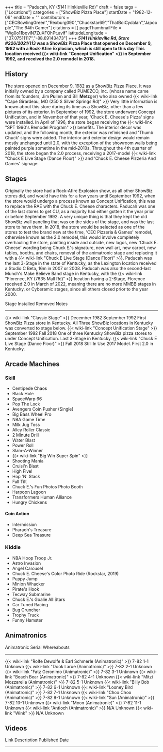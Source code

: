 +++
title = "Paducah, KY (5141 Hinkleville Rd)"
draft = false
tags = ["Locations"]
categories = ["ShowBiz Pizza Place"]
startDate = "1982-12-09"
endDate = ""
contributors = ["CECBowlingGreen","Rexburg090","Chuckstar69","ThatBoiCydalan","Japoople","The 64th Gamer"]
citations = []
pageThumbnailFile = "Wg0o11bqviN7ZuXFOhPt.avif"
latitudeLongitude = ["37.07511117","-88.69143473"]
+++
***5141 Hinkleville Rd, Store #226/2021/113* was a ShowBiz Pizza Place that opened on December 9, 1982 with a Rock-Afire Explosion, which is still open to this day
This location received {{< wiki-link "Concept Unification" >}} in September 1992, and received the 2.0 remodel in 2018.**

## History

The store opened on December 9, 1982 as a ShowBiz Pizza Place. It was initially owned by a company called PUMEZCO, Inc. (whose name came from its founders, Jim **Pu**llen and Bill **Me**t**z**ger) who also owned {{< wiki-link "Cape Girardeau, MO (250 S Silver Springs Rd)" >}} Very little information is known about this store during its time as a ShowBiz, other than a few pictures of its exterior.
In September of 1992, the store underwent Concept Unification, and in November of that year, 'Chuck E. Cheese's Pizza' signs were installed.
In April of 1996, the store began receiving the {{< wiki-link "SPT 1990's Remodel Program" >}} benefits. The interior decor was updated, and the following month, the exterior was refinished and 'Thumb Chuck' signs were added. The interior and exterior design would remain mostly unchanged until 2.0, with the exception of the showroom walls being painted purple sometime in the mid-2010s.
Throughout the 4th quarter of 2018, the store began the 2.0 process, receiving a 2017-model {{< wiki-link "Chuck E Live Stage (Dance Floor)" >}} and 'Chuck E. Cheese Pizzeria And Games' signage.

## Stages

Originally the store had a Rock-Afire Explosion show, as all other ShowBiz stores did, and would have this for a few years until September 1992, when the store would undergo a process known as Concept Unification, this was to replace the RAE with the Chuck E. Cheese characters. Paducah was one of the last stores to get CU, as a majority had either gotten it the year prior or before September 1992. A very unique thing is that they kept the old ShowBiz wall paneling that was on the sides of the stage, and was the last store to have them. In 2018, the store would be selected as one of the stores to test the brand new at the time, 'CEC Pizzeria & Games' remodel, otherwise known as the 2.0 remodel, this would involve completely overhauling the store, painting inside and outside, new logos, new 'Chuck E. Cheese' wording being Chuck E.'s signature, new wall art, new carpet, new tables, booths, and chairs, removal of the animatronic stage and replacing it with a {{< wiki-link "Chuck E Live Stage (Dance Floor)" >}}. Paducah was the last 3-Stage in the state of Kentucky, as the Lexington location received a Studio C Beta, 16m in 2007 or 2008. Paducah was also the second-last Munch's Make Believe Band stage in Kentucky, with the {{< wiki-link "Florence, KY (7635 Mall Rd)" >}} location having a 2-Stage, Florence received 2.0 in March of 2022, meaning there are no more MMBB stages in Kentucky, or Cyberamic stages, since all others closed prior to the year 2000.

  Stage                                                      Installed        Removed          Notes
  ---------------------------------------------------------- ---------------- ---------------- --------------------------------------------------------------------------------------------------------------
  {{< wiki-link "Classic Stage" >}}                      December 1982    September 1992   First ShowBiz Pizza store in Kentucky. All Three ShowBiz locations in Kentucky was converted to stage below.
  {{< wiki-link "Concept Unification Stage" >}}          September 1992   Fall 2018        One of three Kentucky ShowBiz pizza stores to under Concept Unification. Last 3-Stage in Kentucky.
  {{< wiki-link "Chuck E Live Stage (Dance Floor)" >}}   Fall 2018        Still In Use     2017 Model. First 2.0 in Kentucky.

## Arcade Machines

### Skill

- Centipede Chaos
- Black Hole
- SpaceWarp 66
- Pop The Lock
- Avengers Coin Pusher (Single)
- Big Bass Wheel Pro
- NBA Game Time
- Milk Jug Toss
- Alley Roller Classic
- 2 Minute Drill
- Water Blast
- Power Roll
- Slam-A-Winner
- {{< wiki-link "Big Win Super Spin" >}}
- Shooting Mania
- Cruisi'n Blast
- High Five!
- Hop 'N' Stack
- Full Tilt
- Chuck E.'s Fun Photos Photo Booth
- Harpoon Lagoon
- Transformers Human Alliance
- Hungry Chickens

#### Coin Action

- Intermission
- Pharaoh's Treasure
- Deep Sea Treasure

### Kiddie

- NBA Hoop Troop Jr.
- Astro Invasion
- Angel Carousel
- Chuck E. Cheese's Color Photo Ride (Rockstar, 2019)
- Puppy Jump
- Minion Whacker
- Pirate's Hook
- Tecway Submarine
- Chuck E.'s Goalie All Stars
- Car Tuned Racing
- Bug Cruncher
- Trophy Truck
- Funny Hamster

## Animatronics

  Animatronic                                                           Serial      Whereabouts
  --------------------------------------------------------------------- ----------- -------------
  {{< wiki-link "Rolfe Dewolfe & Earl Schmerle (Animatronic)" >}}   7-82 1-1    Unknown
  {{< wiki-link "Dook Larue (Animatronic)" >}}                      7-82 2-1    Unknown
  {{< wiki-link "Fatz Geronimo (Animatronic)" >}}                   7-82 3-1    Unknown
  {{< wiki-link "Beach Bear (Animatronic)" >}}                      7-82 4-1    Unknown
  {{< wiki-link "Mitzi Mozzarella (Animatronic)" >}}                7-82 5-1    Unknown
  {{< wiki-link "Billy Bob (Animatronic)" >}}                       7-82 6-1    Unknown
  {{< wiki-link "Looney Bird (Animatronic)" >}}                     7-82 7-1    Unknown
  {{< wiki-link "Choo Choo (Animatronic)" >}}                       7-82 8-1    Unknown
  {{< wiki-link "Sun (Animatronic)" >}}                             7-82 10-1   Unknown
  {{< wiki-link "Moon (Animatronic)" >}}                            7-82 11-1   Unknown
  {{< wiki-link "Antioch (Animatronic)" >}}                         N/A         Unknown
  {{< wiki-link "Wink" >}}                                          N/A         Unknown

## Videos

  Link   Description   Published Date
  ------ ------------- ----------------
                       
                       
                       
